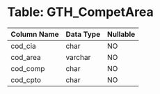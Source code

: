 # Table: GTH_CompetArea

| Column Name | Data Type | Nullable |
|-------------|-----------|----------|
| cod_cia | char | NO |
| cod_area | varchar | NO |
| cod_comp | char | NO |
| cod_cpto | char | NO |
